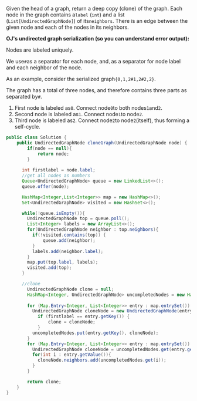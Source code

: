 Given the head of a graph, return a deep copy \(clone\) of the graph. Each node in the graph contains a`label` \(`int`\) and a list \(`List[UndirectedGraphNode]`\) of its`neighbors`. There is an edge between the given node and each of the nodes in its neighbors.

**OJ's undirected graph serialization \(so you can understand error output\):**

Nodes are labeled uniquely.

We use`#`as a separator for each node, and`,`as a separator for node label and each neighbor of the node.

As an example, consider the serialized graph`{0,1,2#1,2#2,2}`.

The graph has a total of three nodes, and therefore contains three parts as separated by`#`.

1. First node is labeled as`0`. Connect node`0`to both nodes`1`and`2`.
2. Second node is labeled as`1`. Connect node`1`to node`2`.
3. Third node is labeled as`2`. Connect node`2`to node`2`\(itself\), thus forming a self-cycle.

```java
public class Solution {
    public UndirectedGraphNode cloneGraph(UndirectedGraphNode node) {
        if(node == null){
            return node;
        }
      
      int firstlabel = node.label;
      //get all nodes as numbers
      Queue<UndirectedGraphNode> queue = new LinkedList<>();
      queue.offer(node);

      HashMap<Integer,List<Integer>> map = new HashMap<>();
      Set<UndirectedGraphNode> visited = new HashSet<>();

      while(!queue.isEmpty()){
        UndirectedGraphNode top = queue.poll();
        List<Integer> labels = new ArrayList<>();
        for(UndirectedGraphNode neighbor : top.neighbors){
          if(!visited.contains(top)) {
              queue.add(neighbor);
          }
          labels.add(neighbor.label);
        }
        map.put(top.label, labels);
        visited.add(top);
      }

      //clone
        UndirectedGraphNode clone = null;
        HashMap<Integer, UndirectedGraphNode> uncompletedNodes = new HashMap<>();
        
        for (Map.Entry<Integer, List<Integer>> entry : map.entrySet()) {
          UndirectedGraphNode cloneNode = new UndirectedGraphNode(entry.getKey());
            if (firstlabel == entry.getKey()) {
                clone = cloneNode;
            }
          uncompletedNodes.put(entry.getKey(), cloneNode);
        }
        for (Map.Entry<Integer, List<Integer>> entry : map.entrySet()) {
          UndirectedGraphNode cloneNode = uncompletedNodes.get(entry.getKey());
          for(int i : entry.getValue()){
            cloneNode.neighbors.add(uncompletedNodes.get(i));
          }
        }

        return clone;
    }
}
```



